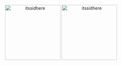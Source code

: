 <!-- first row -->
<p align="center">


<p align="center">
  <img height="180em" src="https://github-readme-stats.vercel.app/api?username=itssidhere&count_private=true&show_icons=true&theme=radical&include_all_commits=true" alt="itssidhere" align="center"/>
  <img height="180em" src="https://github-readme-stats.vercel.app/api/top-langs?username=itssidhere&show_icons=true&locale=en&layout=compact&hide_border=true&theme=radical" alt="itssidhere" align="center"/>
</p>

